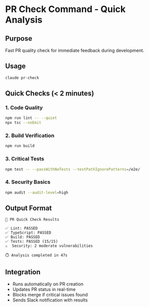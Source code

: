 # PR Check Command - Quick Analysis

## Purpose
Fast PR quality check for immediate feedback during development.

## Usage
```bash
claude pr-check
```

## Quick Checks (< 2 minutes)

### 1. Code Quality
```bash
npm run lint -- --quiet
npx tsc --noEmit
```

### 2. Build Verification
```bash
npm run build
```

### 3. Critical Tests
```bash
npm test -- --passWithNoTests --testPathIgnorePatterns=/e2e/
```

### 4. Security Basics
```bash
npm audit --audit-level=high
```

## Output Format
```
🚀 PR Quick Check Results

✅ Lint: PASSED
✅ TypeScript: PASSED  
✅ Build: PASSED
✅ Tests: PASSED (15/15)
⚠️  Security: 2 moderate vulnerabilities

⏱️ Analysis completed in 47s
```

## Integration
- Runs automatically on PR creation
- Updates PR status in real-time  
- Blocks merge if critical issues found
- Sends Slack notification with results